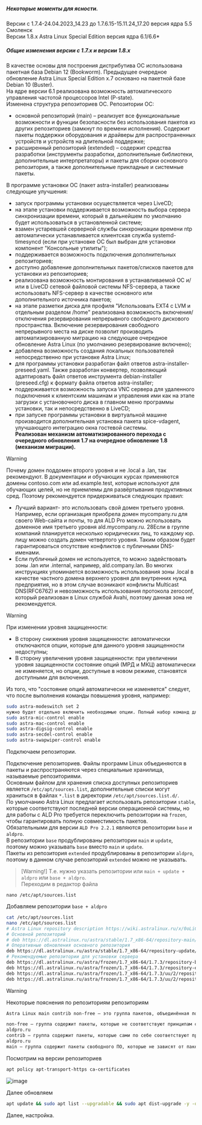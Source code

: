 ##### Некоторые моменты для ясности.

Версии с 1.7.4-24.04.2023_14.23 до 1.7.6.15-15.11.24_17.20 версия ядра 5.5 Смоленск <br>
Версии 1.8.х	Astra Linux Special Edition	версия ядра 6.1/6.6*

##### Общие изменения версии с 1.7.x и версии 1.8.x<br>
В качестве основы для построения дистрибутива ОС использована пакетная база Debian 12 (Bookworm). Предыдущее очередное обновление Astra Linux Special Edition x.7 основано на пакетной базе Debian 10 (Buster).<br>
На ядре версии 6.1 реализована возможность автоматического управления частотой процессоров Intel (P-state).<br>
Изменена структура репозиториев ОС. Репозитории ОС:<br>
- основной репозиторий (main) – реализует все функциональные возможности и функции безопасности без использования пакетов из других репозиториев (замкнут по времени исполнения). Содержит пакеты поддержки оборудования и драйверы для распространенных устройств и устройств на длительной поддержке;
- расширенный репозиторий (extended) – содержит средства разработки (инструменты разработки, дополнительные библиотеки, дополнительные интерпретаторы) и пакеты для сборки основного репозитория, а также дополнительные прикладные и системные пакеты.<br>

В программе установки ОС (пакет astra-installer) реализованы следующие улучшения:
- запуск программы установки осуществляется через LiveCD;
- на этапе установки поддерживается возможность выбора сервера синхронизации времени, который в дальнейшем по умолчанию будет использоваться в установленной системе;
- взамен устаревшей серверной службы синхронизации времени ntp автоматически устанавливается клиентская служба  systemd-timesyncd (если при установке ОС был выбран для установки компонент "Консольные утилиты");
- поддерживается возможность подключения дополнительных репозиториев;
- доступно добавление дополнительных пакетов/списков пакетов для установки из репозиториев;
- реализована возможность монтирования в устанавливаемой ОС и/или в LiveCD сетевой файловой системы NFS-сервера, а также использовать NFS-сервер в качестве основного или дополнительного источника пакетов;
- на этапе разметки диска для профиля "Использовать EXT4 с LVM и отдельным разделом /home" реализована возможность включения/отключения резервирования непрерывного свободного дискового пространства. Включение резервирования свободного непрерывного места на диске позволит производить автоматизированную миграцию на следующее очередное обновление Astra Linux (по умолчанию резервирование включено);
- добавлена возможность создания локальных пользователей непосредственно при установке Astra Linux;
- для программы установки разработан файл ответов astra-installer-preseed.yaml. Также разработан конвертер, позволяющий адаптировать файл ответов инструмента debian-installer (preseed.cfg) к формату файла ответов astra-installer;
- поддерживается возможность запуска VNC сервера для удаленного подключения к клиентским машинам и управления ими как на этапе загрузки с установочного диска в главном меню программы установки, так и непосредственно в LiveCD;
- при запуске программы установки в виртуальной машине производится дополнительная установка пакета spice-vdagent, улучшающего интеграцию окна гостевой системы.<br>
**Реализован механизм автоматизированного перехода с очередного обновления 1.7 на очередное обновление 1.8 (механизм миграции).**

>[!Warning]
>Почему домен поддомен второго уровня и не .local а .lan, так рекомендуют. 
В документации и обучающих курсах применяются домены contoso.com или ad.example.test, которые используют для обучающих целей, но не приемлемы для развёртывания продуктивных сред. 
Поэтому рекомендуется придерживаться следующих правил: 
- Лучший вариант- это использовать свой домен третьего уровня. Например, если организация приобрела домен mycompany.ru для своего Web-сайта и почты, то для ALD Pro можно использовать доменное имя третьего уровня ald.mycompany.ru. 28Если в группе компаний планируется несколько юридических лиц, то каждому юр. лицу можно создать домен четвертого уровня. 
Таким образом будет гарантироваться отсутствие конфликтов с публичными DNS-именами.
- Если публичный домен не используется, то можно задействовать зоны .lan или .internal, например, ald.company.lan. Во многих инструкциях упоминается возможность использования зоны .local в качестве частного домена верхнего уровня для внутренних нужд предприятия, но в этом случае возникают конфликты Multicast DNS(RFC6762) и невозможность использования протокола zeroconf, который реализован в Linux службой Avahi, поэтому данная зона не рекомендуется.

>[!Warning]
>При изменении уровня защищенности:
- В сторону снижения уровня защищенности: автоматически отключаются опции, которые для данного уровня защищенности недоступны;
- В сторону увеличения уровня защищенности: при увеличении уровня защищенности состояние опций (МРД и МКЦ) автоматически не изменяется, но опции, доступные в новом режиме, становятся доступными для включения.

Из того, что "состояние опций автоматически не изменяется"  следует, что после выполнения команды повышения уровня, например: 
```bash
sudo astra-modeswitch set 2
нужно будет отдельно включить необходимые опции. Полный набор команд для включения всех опций:
sudo astra-mic-control enable
sudo astra-mac-control enable
sudo astra-digsig-control enable
sudo astra-secdel-control enable
sudo astra-swapwiper-control enable
```



Подключаем репозитории.

Подключение репозиториев. Файлы программ Linux объединяются в пакеты и распространяются через специальные хранилища, называемые репозиториями.<br> 
Основным файлом для хранения списка доступных репозиториев является ``/etc/apt/sources.list``, дополнительные списки могут храниться в файлах ``*.list`` в директории ``/etc/apt/sources.list.d/``.<br> 
По умолчанию Astra Linux предлагает использовать репозитории ``stable``, которые соответствуют последней версии операционной системы, но для работы с ALD Pro требуется переключить репозитории на ``frozen``, чтобы гарантировать полную совместимость пакетов.<br> 
Обязательными для версии ``ALD Pro 2.2.1`` являются репозитории ``base`` и ``aldpro``.<br> 
В репозитории ``base`` продублированы репозитории ``main`` и ``update``, поэтому можно указывать ``base`` вместо ``main`` и ``update``.<br> 
Пакеты из репозитория ``extended`` продублированы в репозитории ``aldpro``, поэтому в данном случае репозиторий ``extended`` можно не указывать. <br>
>[Warning!]
>Т.е. нужно указать репозитории или ``main + update + aldpro`` или ``base + aldpro``.<br>
Переходим в редактор файла

``nano /etc/apt/sources.list``

Добавляем репозитории ``base + aldpro``
```bash
cat /etc/apt/sources.list
nano /etc/apt/sources.list
# Astra Linux repository description https://wiki.astralinux.ru/x/0oLiC
# Основной репозиторий
# deb https://dl.astralinux.ru/astra/stable/1.7_x86-64/repository-main/     1.7_x86-64 main contrib non-free
# Оперативные обновления основного репозитория
deb https://dl.astralinux.ru/astra/stable/1.7_x86-64/repository-update/   1.7_x86-64 main contrib non-free
# Рекомендуемые репозитории для установки сервера
deb https://dl.astralinux.ru/astra/frozen/1.7_x86-64/1.7.3/repository-base/          1.7_x86-64 main contrib non-free
deb https://dl.astralinux.ru/astra/frozen/1.7_x86-64/1.7.3/repository-extended/      1.7_x86-64 main contrib non-free
deb https://dl.astralinux.ru/astra/frozen/1.7_x86-64/1.7.3/uu/2/repository-base/     1.7_x86-64 main contrib non-free
deb https://dl.astralinux.ru/astra/frozen/1.7_x86-64/1.7.3/uu/2/repository-extended/ 1.7_x86-64 main contrib non-free
```
>[!Warning]
>Некоторые пояснения по репозиториям репозиториям
```bash
Astra Linux main contrib non-free — это группа пакетов, объединённая по условиям использования:

non-free — группа содержит пакеты, которые не соответствуют принципам свободного ПО, имеют патенты или другие юридические ограничения; 
aldpro.ru
contrib — группа содержит пакеты, которые сами по себе соответствуют принципам свободного ПО, но зависят от пакетов из группы «non-free» (то есть не могут без них работать); 
aldpro.ru
main — группа содержит пакеты свободного ПО, которые не зависят от пакетов из групп «contrib» и «non-free». 
```
Посмотрим на версии репозиториев
```bash
apt policy apt-transport-https ca-certificates 
```
![image](https://github.com/user-attachments/assets/1e243c26-a050-400d-a168-748549607a79)

Далее обновляем
```bash
apt update && sudo apt list --upgradable && sudo apt dist-upgrade -y -o Dpkg::Options::=--force-confnew
```
Далее, настройка.
